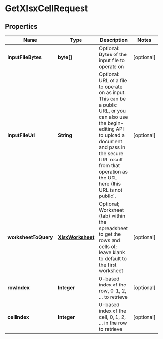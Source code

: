 
# GetXlsxCellRequest

## Properties
Name | Type | Description | Notes
------------ | ------------- | ------------- | -------------
**inputFileBytes** | **byte[]** | Optional: Bytes of the input file to operate on |  [optional]
**inputFileUrl** | **String** | Optional: URL of a file to operate on as input.  This can be a public URL, or you can also use the begin-editing API to upload a document and pass in the secure URL result from that operation as the URL here (this URL is not public). |  [optional]
**worksheetToQuery** | [**XlsxWorksheet**](XlsxWorksheet.md) | Optional; Worksheet (tab) within the spreadsheet to get the rows and cells of; leave blank to default to the first worksheet |  [optional]
**rowIndex** | **Integer** | 0-based index of the row, 0, 1, 2, ... to retrieve |  [optional]
**cellIndex** | **Integer** | 0-based index of the cell, 0, 1, 2, ... in the row to retrieve |  [optional]




